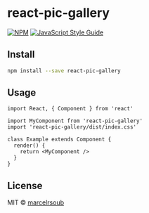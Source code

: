 # react-pic-gallery

> 

[![NPM](https://img.shields.io/npm/v/react-pic-gallery.svg)](https://www.npmjs.com/package/react-pic-gallery) [![JavaScript Style Guide](https://img.shields.io/badge/code_style-standard-brightgreen.svg)](https://standardjs.com)

## Install

```bash
npm install --save react-pic-gallery
```

## Usage

```tsx
import React, { Component } from 'react'

import MyComponent from 'react-pic-gallery'
import 'react-pic-gallery/dist/index.css'

class Example extends Component {
  render() {
    return <MyComponent />
  }
}
```

## License

MIT © [marcelrsoub](https://github.com/marcelrsoub)

